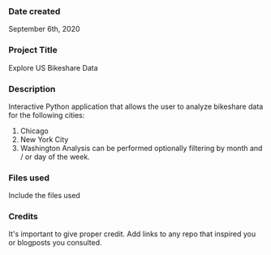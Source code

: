 ### Date created
September 6th, 2020

### Project Title
Explore US Bikeshare Data

### Description
Interactive Python application that allows the user to analyze bikeshare data for the following cities:
1. Chicago
2. New York City
3. Washington
Analysis can be performed optionally filtering by month and / or day of the week.

### Files used
Include the files used

### Credits
It's important to give proper credit. Add links to any repo that inspired you or blogposts you consulted.

